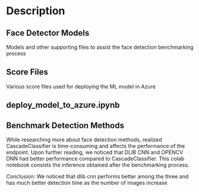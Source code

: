 # Description

## Face Detector Models
Models and other supporting files to assist the face detection benchmarking process

## Score Files
Various score files used for deploying the ML model in Azure

## deploy_model_to_azure.ipynb

## Benchmark Detection Methods
While researching more about face detection methods, realized CascadeClassifier is time-consuming and affects the performance of the endpoint. Upon further reading, we noticed that  DLIB CNN and OPENCV DNN had better performance compared to CascadeClassifier. This colab notebook consists the inference obtained after the benchmarking process. 

  Conclusion: We noticed that dlib cnn performs better among the three and has much better detection time as the number of images increase


